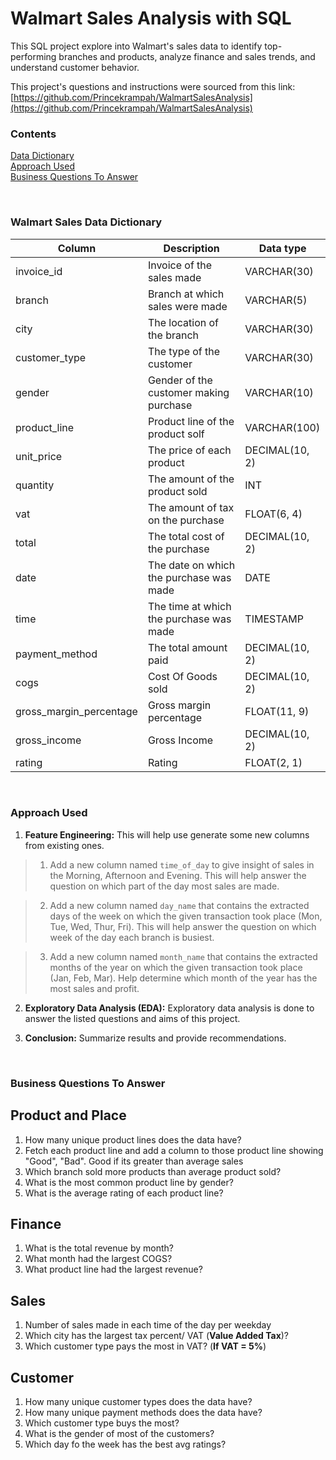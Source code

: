 # Walmart Sales Analysis with SQL 

This SQL project explore into Walmart's sales data to identify top-performing branches and products, analyze finance and sales trends, and understand customer behavior.

This project's questions and instructions were sourced from this link:
[https://github.com/Princekrampah/WalmartSalesAnalysis](https://github.com/Princekrampah/WalmartSalesAnalysis)


### Contents
[Data Dictionary](#walmart-sales-data-dictionary) <br/>
[Approach Used](#approach-used) <br/>
[Business Questions To Answer](#business-questions-to-answer)

<br/>


### Walmart Sales Data Dictionary
| Column                     | Description                                | Data type        |
| -------------------------  | ------------------------------------------ | ---------------- |
| invoice_id                 | Invoice of the sales made                  | VARCHAR(30)      |
| branch                     | Branch at which sales were made            | VARCHAR(5)       | 
| city                       | The location of the branch	                | VARCHAR(30)      |
| customer_type	             | The type of the customer	                  | VARCHAR(30)      |
| gender	                    | Gender of the customer making purchase	    | VARCHAR(10)      |
| product_line	              | Product line of the product solf	          | VARCHAR(100)     |
| unit_price                 | The price of each product	                 | DECIMAL(10, 2)   |
| quantity	                  | The amount of the product sold	            | INT              |
| vat	                       | The amount of tax on the purchase	         | FLOAT(6, 4)      |
| total	                     | The total cost of the purchase	            | DECIMAL(10, 2)   |
| date	                      | The date on which the purchase was made	   | DATE             |
| time	                      | The time at which the purchase was made	   | TIMESTAMP        |
| payment_method             | The total amount paid	                     | DECIMAL(10, 2)   |
| cogs	                      | Cost Of Goods sold	                        | DECIMAL(10, 2)   |
| gross_margin_percentage	   | Gross margin percentage	                   | FLOAT(11, 9)     |
| gross_income	              | Gross Income	                              | DECIMAL(10, 2)   |
| rating	                    | Rating  	                                  | FLOAT(2, 1)      |

<br/>


### Approach Used
1. **Feature Engineering:** This will help use generate some new columns from existing ones.

> 1. Add a new column named `time_of_day` to give insight of sales in the Morning, Afternoon and Evening. This will help answer the question on which part of the day most sales are made.

> 2. Add a new column named `day_name` that contains the extracted days of the week on which the given transaction took place (Mon, Tue, Wed, Thur, Fri). This will help answer the question on which week of the day each branch is busiest.

> 3. Add a new column named `month_name` that contains the extracted months of the year on which the given transaction took place (Jan, Feb, Mar). Help determine which month of the year has the most sales and profit.

2. **Exploratory Data Analysis (EDA):** Exploratory data analysis is done to answer the listed questions and aims of this project.

3. **Conclusion:** Summarize results and provide recommendations.
 
<br/>


### Business Questions To Answer

## Product and Place
1. How many unique product lines does the data have?
2. Fetch each product line and add a column to those product line showing "Good", "Bad". Good if its greater than average sales
3. Which branch sold more products than average product sold?
4. What is the most common product line by gender?
5. What is the average rating of each product line?

## Finance
1. What is the total revenue by month?
2. What month had the largest COGS?
3. What product line had the largest revenue?

## Sales
1. Number of sales made in each time of the day per weekday
2. Which city has the largest tax percent/ VAT (**Value Added Tax**)?
3. Which customer type pays the most in VAT? (**If VAT = 5\%**)

## Customer
1. How many unique customer types does the data have?
2. How many unique payment methods does the data have?
3. Which customer type buys the most?
4. What is the gender of most of the customers?
5. Which day fo the week has the best avg ratings?



